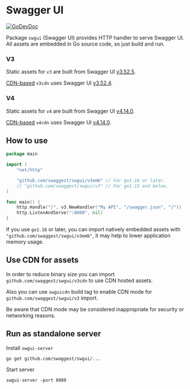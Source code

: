 # Swagger UI

[![GoDevDoc](https://img.shields.io/badge/dev-doc-00ADD8?logo=go)](https://pkg.go.dev/github.com/swaggest/swgui)

Package `swgui` (Swagger UI) provides HTTP handler to serve Swagger UI. All assets are embedded in Go source code, so
just build and run.

### V3

Static assets for `v3` are built from Swagger
UI [v3.52.5](https://github.com/swagger-api/swagger-ui/releases/tag/v3.52.5).

[CDN-based](https://cdnjs.com/libraries/swagger-ui) `v3cdn` uses Swagger
UI [v3.52.4](https://github.com/swagger-api/swagger-ui/releases/tag/v3.52.4).

### V4

Static assets for `v4` are built from Swagger
UI [v4.14.0](https://github.com/swagger-api/swagger-ui/releases/tag/v4.14.0).

[CDN-based](https://cdnjs.com/libraries/swagger-ui) `v4cdn` uses Swagger
UI [v4.14.0](https://github.com/swagger-api/swagger-ui/releases/tag/v4.14.0).


## How to use

```go
package main

import (
	"net/http"

	"github.com/swaggest/swgui/v3emb" // For go1.16 or later.
	// "github.com/swaggest/swgui/v3" // For go1.15 and below.
)

func main() {
	http.Handle("/", v3.NewHandler("My API", "/swagger.json", "/"))
	http.ListenAndServe(":8080", nil)
}
```

If you use `go1.16` or later, you can import natively embedded assets with `"github.com/swaggest/swgui/v3emb"`, it may
help to lower application memory usage.

## Use CDN for assets

In order to reduce binary size you can import `github.com/swaggest/swgui/v3cdn` to use CDN hosted assets.

Also you can use `swguicdn` build tag to enable CDN mode for `github.com/swaggest/swgui/v3` import.

Be aware that CDN mode may be considered inappropriate for security or networking reasons.

## Run as standalone server

Install `swgui-server`

    go get github.com/swaggest/swgui/...

Start server

    swgui-server -port 8080
